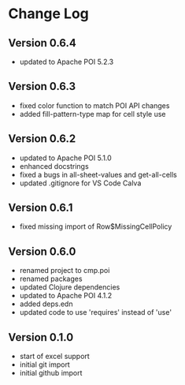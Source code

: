 Change Log
==========

Version 0.6.4
-------------
* updated to Apache POI 5.2.3

Version 0.6.3
-------------
* fixed color function to match POI API changes
* added fill-pattern-type map for cell style use

Version 0.6.2
-------------
* updated to Apache POI 5.1.0
* enhanced docstrings
* fixed a bugs in all-sheet-values and get-all-cells
* updated .gitignore for VS Code Calva

Version 0.6.1
-------------
* fixed missing import of Row$MissingCellPolicy

Version 0.6.0
-------------
* renamed project to cmp.poi
* renamed packages
* updated Clojure dependencies
* updated to Apache POI 4.1.2
* added deps.edn
* updated code to use 'requires' instead of 'use'

Version 0.1.0
-------------
* start of excel support
* initial git import
* initial github import
